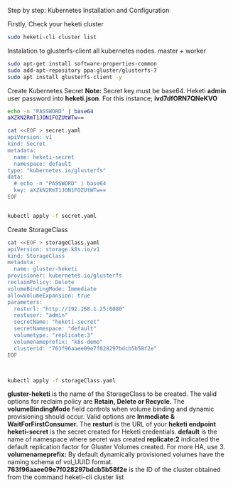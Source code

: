 Step by step: Kubernetes Installation and Configuration


Firstly, Check your heketi cluster
``` bash
sudo heketi-cli cluster list

```

Instalation to glusterfs-client all kubernetes nodes. master + worker
``` bash
sudo apt-get install software-properties-common
sudo add-apt-repository ppa:gluster/glusterfs-7
sudo apt install glusterfs-client -y

```


Create Kubernetes Secret
**Note:** Secret key must be base64. Heketi **admin** user password into **heketi.json**. For this instance; **ivd7dfORN7QNeKVO**

``` bash
echo -n "PASSWORD" | base64
aXZkN2RmT1JON1FOZUtWTw==

cat <<EOF > secret.yaml
apiVersion: v1
kind: Secret
metadata:
  name: heketi-secret
  namespace: default
type: "kubernetes.io/glusterfs"
data:
  # echo -n "PASSWORD" | base64
  key: aXZkN2RmT1JON1FOZUtWTw==
EOF


kubectl apply -f secret.yaml


```

Create StorageClass

``` bash
cat <<EOF > storageClass.yaml
apiVersion: storage.k8s.io/v1
kind: StorageClass
metadata:
  name: gluster-heketi
provisioner: kubernetes.io/glusterfs
reclaimPolicy: Delete
volumeBindingMode: Immediate
allowVolumeExpansion: true
parameters:
  resturl: "http://192.168.1.25:8080" 
  restuser: "admin" 
  secretName: "heketi-secret"
  secretNamespace: "default"
  volumetype: "replicate:3"
  volumenameprefix: "k8s-demo"
  clusterid: "763f96aaee09e7f028297bdcb5b58f2e"
EOF



kubectl apply -f storageClass.yaml

```

**gluster-heketi** is the name of the StorageClass to be created.
The valid options for reclaim policy are **Retain, Delete or Recycle**. 
The **volumeBindingMode** field controls when volume binding and dynamic provisioning should occur. Valid options are **Immediate & WaitForFirstConsumer.** 
The **resturl** is the URL of your **heketi endpoint**
**heketi-secret** is the secret created for Heketi credentials.
**default** is the name of namespace where secret was created
**replicate:2** indicated the default replication factor for Gluster Volumes created. For more HA, use 3.
**volumenameprefix:** By default dynamically provisioned volumes have the naming schema of vol_UUID format. 
**763f96aaee09e7f028297bdcb5b58f2e** is the ID of the cluster obtained from the command heketi-cli cluster list